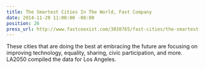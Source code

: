 ```yaml
---
title: The Smartest Cities In The World, Fast Company
date: 2014-11-20 11:00:00 -08:00
position: 26
press_url: http://www.fastcoexist.com/3038765/fast-cities/the-smartest-cities-in-the-world
---
```


These cities that are doing the best at embracing the future are focusing on improving technology, equality, sharing, civic participation, and more. LA2050 compiled the data for Los Angeles.
